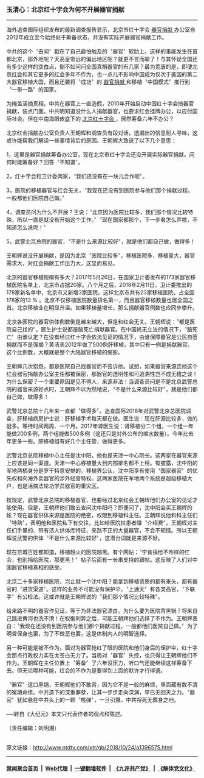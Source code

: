 ### 玉清心：北京红十字会为何不开展器官捐献
------------------------

<div class="wysiwyg">
 海外追查国际组织发布的最新调查报告显示，北京市红十字会
 <a href="http://www.ntdtv.com/xtr/gb/articlelistbytag_器官捐献.html" target="_blank">
  器官捐献
 </a>
 办公室自2012年成立至今始终处于筹备状态，并没有实际开展器官捐献工作。
 <br/>
 <br/>
 中共的这个〝丑闻〞戳在了自己最怕触及的〝器官〞软肋上。这样的事能发生在首都北京，那外地呢？天高皇帝远的偏远地区呢？就更不言而喻了！与其怀疑全国还有多少这样的空白点，倒不如问问全国真捐器官的有几家？最为荒唐的是，即便北京红会和其它更多的红会多年不作为，也一点儿不影响中国成为仅次于美国的第二大器官移植大国，而且还要将〝成功〞的
 <a href="http://www.ntdtv.com/xtr/gb/articlelistbytag_器官捐献.html" target="_blank">
  器官捐献
 </a>
 和移植〝中国模式〞推行到〝一带一路〞的国家。
 <br/>
 <br/>
 为掩盖活摘真相，中共在器官上一直造假，2010年开始启动中国红十字会搞器官捐献，装点门面。中共明知道没什么人捐献器官，也要求红会挂牌办公，以应付国际社会。但在中南海眼皮底下的
 <a href="http://www.ntdtv.com/xtr/gb/articlelistbytag_北京红十字会.html" target="_blank">
  北京红十字会
 </a>
 ，居然筹备六年不办公？
 <br/>
 <br/>
 北京红会捐献办公室负责人王朝辉和调查员有段对话，透漏出的信息耐人寻味，这或许能帮我们解读一些事情背后的原因。王朝辉大致说了以下几个意思：
 <br/>
 <br/>
 1，这里是器官捐献筹备办公室，现在北京市红十字会还没开展实际器官捐献。问何时能筹备好？回答〝不知道〞。
 <br/>
 <br/>
 2，红十字会和卫计委两家，〝我们还没有在一块儿合作呢〞。
 <br/>
 <br/>
 3，医院的移植器官与红会无关，〝我现在还没有到医院参与他们那个捐献过程，一般都他们医院自己做。〞
 <br/>
 <br/>
 4，调查员问为什么不开展？王说：〝北京因为医院比较多，我们那个情况比较特殊，所以一直是就没有开始这个工作。〞〝现在国家都那个，下一步看怎么弄啦，不知道怎么说呢！〞
 <br/>
 <br/>
 5，武警北京总院的器官，〝不是什么来源比较好〞，就是他们都自己做，做得多！
 <br/>
 <br/>
 王朝辉说没开展捐献，是因为北京〝医院比较多〞。移植医院多，移植量大，器官需求大，对红会捐献工作压力大，这显而易见。
 <br/>
 <br/>
 北京的器官移植规模有多大？2017年5月26日，在国家卫计委发布的173家器官移植医院名单上，北京市占据20家。八个月之后，2018年2月11日，卫计委推出的178家新名单中，北京市又新增3家医院。这样北京市共有23家移植医院，占全国178家的13 % 。北京不仅移植医院数量排名第一，而且器官移植数量也居全国之首。北京移植业在明显升温。如果移植量增长，那么捐献器官例数也应同步攀升。
 <br/>
 <br/>
 北京各医院的器官供体例数倒是越来越大，但是和红会无关。王朝辉说：〝都是医院自己找的〞。医生护士说都是脑死亡捐献器官。在中国尚无立法的情况下，〝脑死亡〞由谁认定？在没有经过红十字会依法见证的情况下，由谁保障器官是公民自愿捐献而不是强摘？黄洁夫2012年做了500例肝移植，其中只有一例是捐献器官。这个比例数，大概就是整个大陆器官移植的缩影。
 <br/>
 <br/>
 王朝辉几次抱怨，都是医院自己找器官而不告诉他。试想，如果器官来源连他这个红会器官捐献办公室主任都被保密，那器官的透明性和可追溯性岂不成无稽之谈！为什么保密？一个重要原因是见不得人，来源非法！当调查员问是不是北京武警总院的器官来源好点时，王朝辉不以为然地说，〝不是什么来源比较好〞，就是他们都自己做，做得多！
 <br/>
 <br/>
 武警北京总院十几年来一直都〝做得多〞。追查国际2018年对武警北京总医院调查，肝移植病房护士说：肝移植手术每天都在做。医生说：现在肝源比较多，做的挺多。等待时间两周、一个月。2017年肾医生说：肾移植分二个组，一个组一年能做200多例，两个组能做500多例（这还只是对外公布的缩水数量）。今年比去年更多一些。肝移植组有好几个主任管，做得更多。
 <br/>
 <br/>
 武警北京总院移植中心主任是沈中阳，他也是天津一中心院长。这两家在器官来源上应该是同一渠道。天津一中心移植量大到内部排名都不上榜。有披露，沈中阳的军地两栖身分是罗干特意安排的。移植界公认，沈中阳享有使用〝国家器官〞的优先权和向海外卖器官的涉外经营特权。这两家医院在军地两个系统是超级移植大户，也是活摘法轮功学员器官的重灾区。
 <br/>
 <br/>
 按规定，武警北京总院的移植器官，也要经过北京红会王朝辉他们办公室的见证才能使用。但是，王朝辉他们敢去查问沈中阳吗？即便问了，沈中阳会买王朝辉的帐？现在器官供体来源是医院的绝密，权限到移植科主任。王朝辉说他和科主任们〝特熟〞，表明他和医院私下有交往，比如给医院拉患者赚〝介绍费〞。王朝辉对主任们手里的、带有活人供体库特征、来路不正的大量器官，不会不知情。所以王朝辉说武警的供体〝不是什么来源比较好〞，这潜台词就是来源不好。
 <br/>
 <br/>
 现在京城百姓都知道，移植越火的医院越黑。有个网帖：〝宁肯捐给不咋样的红会，也别捐给医院，那更黑！〞帖子后面有一长串支持的跟帖。这反映了人们对中国器官移植真相的感受。
 <br/>
 <br/>
 北京二十多家移植医院，岂止就一个沈中阳？能拿到移植资质的都有来头，都有器官的〝进货渠道〞。这样的业务不可能没有保护伞，〝上通天〞有各类高官，〝下联手〞有公检法。这或许就是王朝辉说的〝我们那个情况比较特殊〞。
 <br/>
 <br/>
 给来路不明的器官作见证，等于为非法器官漂白。为什么要为医院背黑锅？将来自己跳进黄河也洗不清！在权衡利弊之后，可能王朝辉他们选择了不作为。王朝辉表白：〝我现在还没有到医院参与他们那个捐献过程，一般都他们医院自己做。〞为了明哲保身也罢，为了不做恶也罢，这是体制内人的明智选择。
 <br/>
 <br/>
 另一种可能是被不作为。面对为器官抢红了眼的医院和他们身后的保护伞，红十字会那点行政权力实在太苍白无力了。当局对〝器官〞失控，也只得让王朝辉他们不作为。王朝辉在主任位置上〝筹备〞了六年没压力，听口气还能继续这样筹备下去。但无论哪种可能，红会的不作为是要得到上面的默许才行得通。
 <br/>
 <br/>
 〝器官〞这口黑锅，王朝辉他们不敢背，因为它不是一般的麻烦，里面藏有数不清的冤魂命债。中共造下的深重罪孽，让其一步步走向深渊，早已无回天之力。〝器官〞犹如悬在中共头上的一颗〝核弹〞，一旦引爆，中共将死无葬身之地。
 <br/>
 <br/>
 ──转自《大纪元》本文只代表作者的观点和陈述。
 <br/>
 <br/>
 （责任编辑：刘明湘）
</div>

<br/>原文链接：http://www.ntdtv.com/xtr/gb/2018/10/24/a1396575.html


------------------------
#### [禁闻聚合首页](https://github.com/gfw-breaker/banned-news/blob/master/README.md) &nbsp;|&nbsp; [Web代理](https://github.com/gfw-breaker/open-proxy/blob/master/README.md) &nbsp;|&nbsp; [一键翻墙软件](https://github.com/gfw-breaker/nogfw/blob/master/README.md) &nbsp;|&nbsp; [《九评共产党》](https://github.com/gfw-breaker/9ping.md/blob/master/README.md#九评之一评共产党是什么) &nbsp;|&nbsp; [《解体党文化》](https://github.com/gfw-breaker/jtdwh.md/blob/master/README.md#绪论)